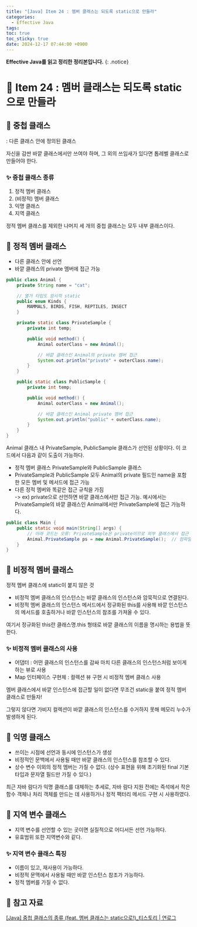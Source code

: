 ```yaml
---
title: "[Java] Item 24 : 멤버 클래스는 되도록 static으로 만들라"
categories:
  - Effective Java
tags:
toc: true
toc_sticky: true
date: 2024-12-17 07:44:00 +0900
---
```


<strong>Effective Java를 읽고 정리한 정리본입니다.</strong>
{: .notice}

# 📌 Item 24 : 멤버 클래스는 되도록 static으로 만들라

## 🫧 중첩 클래스
: 다른 클래스 안에 정의된 클래스

자신을 감싼 바깥 클래스에서만 쓰여야 하며, 그 외의 쓰임새가 있다면 톱레벨 클래스로 만들어야 한다.

### ✨ 중첩 클래스 종류
1. 정적 멤버 클래스
2. (비정적) 멤버 클래스
3. 익명 클래스
4. 지역 클래스

정적 멤버 클래스를 제외한 나머지 세 개의 중첩 클래스는 모두 내부 클래스이다.

## 🫧 정적 멤버 클래스

- 다른 클래스 안에 선언
- 바깥 클래스의 private 멤버에 접근 가능

```java
public class Animal {
    private String name = "cat";

    // 열거 타입도 암시적 static
    public enum Kinds {
        MAMMALS, BIRDS, FISH, REPTILES, INSECT
    }

    private static class PrivateSample {
        private int temp;

        public void method() {
            Animal outerClass = new Animal();

            // 바깥 클래스인 Animal의 private 멤버 접근
            System.out.println("private" + outerClass.name);
        }
    }

    public static class PublicSample {
        private int temp;

        public void method() {
            Animal outerClass = new Animal();

            // 바깥 클래스인 Animal private 멤버 접근
            System.out.println("public" + outerClass.name);
        }
    }
}
```

Animal 클래스 내 PrivateSample, PublicSample 클래스가 선언된 상황이다. 이 코드에서 다음과 같이 도출이 가능하다.

- 정적 멤버 클래스 PrivateSample와 PublicSample 클래스
- PrivateSample과 PublicSample 모두 Animal의 private 필드인 name을 포함한 모든 멤버 및 메서드에 접근 가능
- 다른 정적 멤버와 똑같은 접근 규칙을 가짐
<br /> -> ex) private으로 선언하면 바깥 클래스에서만 접근 가능. 예시에서는 PrivateSample의 바깥 클래스인 Animal에서만 PrivateSample에 접근 가능하다.

```java
public class Main {
    public static void main(String[] args) {
        // 아래 코드는 오류: PrivateSample은 private이므로 외부 클래스에서 접근 불가
        Animal.PrivateSample ps = new Animal.PrivateSample();  // 컴파일 오류
    }
}
```

## 🫧 비정적 멤버 클래스

정적 멤버 클래스에 static이 붙지 않은 것

- 비정적 멤버 클래스의 인스턴스는 바깥 클래스의 인스턴스와 암묵적으로 연결된다.
- 비정적 멤버 클래스의 인스턴스 메서드에서 정규화된 this를 사용해 바깥 인스턴스의 메서드를 호출하거나 바깥 인스턴스의 참조를 가져올 수 있다.

여기서 정규화된 this란 클래스명.this 형태로 바깥 클래스의 이름을 명시하는 용법을 뜻한다.

### ✨ 비정적 멤버 클래스의 사용
- 어댑터 : 어떤 클래스의 인스턴스를 감싸 마치 다른 클래스의 인스턴스처럼 보이게 하는 뷰로 사용
- Map 인터페이스 구현체 : 컬렉션 뷰 구현 시 비정적 멤버 클래스 사용

멤버 클래스에서 바깥 인스턴스에 접근할 일이 없다면 무조건 static을 붙여 정적 멤버 클래스로 만들자!

그렇지 않다면 가비지 컬렉션이 바깥 클래스의 인스턴스를 수거하지 못해 메모리 누수가 발생하게 된다.

## 🫧 익명 클래스

- 쓰이는 시점에 선언과 동시에 인스턴스가 생성
- 비정적인 문백에서 사용될 때만 바깥 클래스의 인스턴스를 참조할 수 있다.
- 상수 변수 이외의 정적 멤버는 가질 수 없다. (상수 표현을 위해 초기화된 final 기본 타입과 문자열 필드만 가질 수 있다.)

최근 자바 람다가 익명 클래스를 대체하는 추세로, 자바 람다 지원 전에는 즉석에서 작은 함수 객체나 처리 객체를 만드는 데 사용하거나 정적 팩터리 메서드 구현 시 사용하였다.

## 🫧 지역 변수 클래스
- 지역 변수를 선언할 수 있는 곳이면 실질적으로 어디서든 선언 가능하다.
- 유효범위 또한 지역변수와 같다.

### ✨ 지역 변수 클래스 특징
- 이름이 있고, 재사용이 가능하다.
- 비정적 문맥에서 사용될 때만 바깥 인스턴스 참조가 가능하다.
- 정적 멤버를 가질 수 없다.


## 🫧 참고 자료
[[Java] 중첩 클래스의 종류 (feat. 멤버 클래스는 static으로!)_티스토리 | 연로그](https://yeonyeon.tistory.com/205)
